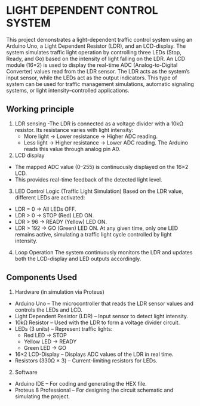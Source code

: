 # LIGHT DEPENDENT CONTROL SYSTEM
This project demonstrates a light-dependent traffic control system using an Arduino Uno, a Light Dependent Resistor (LDR), and an LCD-display. The system simulates traffic light operation by controlling three LEDs (Stop, Ready, and Go) based on the intensity of light falling on the LDR.
An LCD module (16×2) is used to display the real-time ADC (Analog-to-Digital Converter) values read from the LDR sensor. The LDR acts as the system’s input sensor, while the LEDs act as the output indicators.
This type of system can be used for traffic management simulations, automatic signaling systems, or light intensity–controlled applications.

## Working principle
1. LDR sensing
-The LDR is connected as a voltage divider with a 10kΩ resistor. Its resistance varies with light intensity:
    - More light → Lower resistance → Higher ADC reading.
    - Less light → Higher resistance → Lower ADC reading.
The Arduino reads this value through analog pin A0.
2. LCD display
- The mapped ADC value (0–255) is continuously displayed on the 16×2 LCD.
- This provides real-time feedback of the detected light level.
3. LED Control Logic (Traffic Light Simulation)
Based on the LDR value, different LEDs are activated:
- LDR = 0 → All LEDs OFF.
- LDR > 0 → STOP (Red) LED ON.
- LDR > 96 → READY (Yellow) LED ON.
- LDR > 192 → GO (Green) LED ON.
At any given time, only one LED remains active, simulating a traffic light cycle controlled by light intensity.
4. Loop Operation
The system continuously monitors the LDR and updates both the LCD-display and LED outputs accordingly.
## Components Used
1. Hardware (in simulation via Proteus)
- Arduino Uno – The microcontroller that reads the LDR sensor values and controls the LEDs and LCD.
- Light Dependent Resistor (LDR) – Input sensor to detect light intensity.
- 10kΩ Resistor – Used with the LDR to form a voltage divider circuit.
- LEDs (3 units) – Represent traffic lights:
    - Red LED → STOP
    - Yellow LED → READY
    - Green LED → GO
- 16×2 LCD-Display – Displays ADC values of the LDR in real time.
- Resistors (330Ω × 3) – Current-limiting resistors for LEDs.
2. Software
- Arduino IDE – For coding and generating the HEX file.
- Proteus 8 Professional – For designing the circuit schematic and simulating the project.
